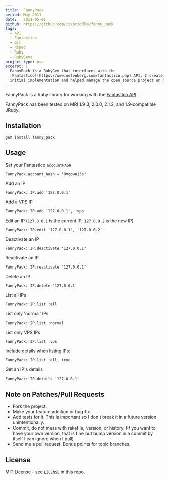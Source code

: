 ```yaml
---
title:  FannyPack
period: May 2011
date:   2011-05-01
github: https://github.com/itspriddle/fanny_pack
tags:
  - API
  - Fantastico
  - Git
  - Rspec
  - Ruby
  - RubyGems
project_type: oss
excerpt: |
  FannyPack is a RubyGem that interfaces with the
  [Fantastico](https://www.netenberg.com/fantastico.php) API. I created the
  initial implementation and helped manage the open source project on GitHub.
---
```


FannyPack is a Ruby library for working with the [Fantastico API][].

FannyPack has been tested on MRI 1.9.3, 2.0.0, 2.1.2, and 1.9-compatible JRuby.

[Fantastico API]: https://netenberg.com/api/

## Installation

    gem install fanny_pack

## Usage

Set your Fantastico `accountHASH`

    FannyPack.account_hash = '0mgpwn13s'

Add an IP

    FannyPack::IP.add '127.0.0.1'

Add a VPS IP

    FannyPack::IP.add '127.0.0.1', :vps

Edit an IP (`127.0.0.1` is the current IP, `127.0.0.2` is the new IP)

    FannyPack::IP.edit '127.0.0.1', '127.0.0.2'

Deactivate an IP

    FannyPack::IP.deactivate '127.0.0.1'

Reactivate an IP

    FannyPack::IP.reactivate '127.0.0.1'

Delete an IP

    FannyPack::IP.delete '127.0.0.1'

List all IPs

    FannyPack::IP.list :all

List only 'normal' IPs

    FannyPack::IP.list :normal

List only VPS IPs

    FannyPack::IP.list :vps

Include details when listing IPs:

    FannyPack::IP.list :all, true

Get an IP's details

    FannyPack::IP.details '127.0.0.1'

## Note on Patches/Pull Requests

* Fork the project.
* Make your feature addition or bug fix.
* Add tests for it. This is important so I don't break it in a future version
  unintentionally.
* Commit, do not mess with rakefile, version, or history. (If you want to have
  your own version, that is fine but bump version in a commit by itself I can
  ignore when I pull)
* Send me a pull request. Bonus points for topic branches.

## License

MIT License - see [`LICENSE`](https://github.com/itspriddle/snuggie/blob/master/LICENSE) in this repo.
